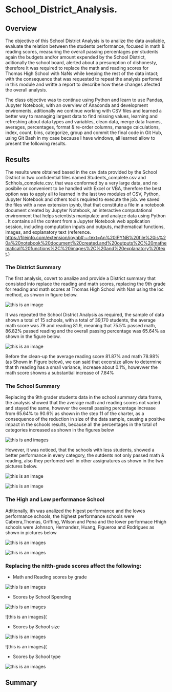 # School_District_Analysis.
##  Overview
The objective of this School District Analysis is to analize the data available, evaluate the relation between the students performance, focused in math & reading scores, measuring the  overall passing percentages per students again the budgets and/or amount expended by the School District, aditionally the school board, alerted about a presumption of dishonesty, therefore it was required to replace the math and reading scores for Thomas High School with NaNs while keeping the rest of the data intact; with the consequence that was requested to repeat the analysis perfomed in this module and writte a report to describe how these changes afected the overall analysis.

The class objective was to continue using Python and learn to use Pandas, Jupyter Notebook, with an overview of Anaconda and development enviroments, aditionally we continue working with CSV files and learned a better way to managing largest data to find missing values,  learning and refreshing about data types and variables, clean data, merge data frames, averages, percentages, format & re-order columns, manage calculations, index, count, bins, categorize, group and commit the final code in Git Hub, using Git Bash in my case because I have windows, all learned allow to present the following results. 
##  Results
The results were obtained based in the csv data provided by the School District in two confidential files named Students_complete.csv and Schhols_complete.csv, that was conformed by  a very large data, and no posibile or convenient to be handled with Excel or VBA, therefore the best option was to apply all to learned in the last two modules of CSV, Python, Jupyter Notebook and others tools required to execute the job. we saved the files with a new extension ipynb, that that constitute a file in a notebook document created by Jupyter Notebook, an interactive computational environment that helps scientists manipulate and analyze data using Python . It contains all the content from a Jupyter Notebook web application session, including computation inputs and outputs, mathematical functions, images, and explanatory text (reference. https://fileinfo.com/extension/ipynb#:~:text=An%20IPYNB%20file%20is%20a%20notebook%20document%20created,and%20outputs%2C%20mathematical%20functions%2C%20images%2C%20and%20explanatory%20text.)
### The District Summary
The first analysis, covert to analize and provide a District summary  that consisted into replace the reading and math scores, replacing the 9th grade for reading and math scores at Thomas High School with Nan using the loc method, as shwon in figure below.
  
![this is an image](https://github.com/JJF1962/School_District_Analysis.-/blob/main/Resources/Capture%209th%20grade%20with%20NaN.PNG)  
  
It was repeated the School District Analysis as required, the sample of data shown a total of 15 schools, with a total of 39,170 students, the average math score was 79 and reading 81.9, meaning that 75.5% passed  math, 86.82% passed reading and the overall passing percentage was 65.64% as shown in the figure below.

![this is an image](https://github.com/JJF1962/School_District_Analysis.-/blob/main/Resources/Capture%20performance%20.PNG)

Before the clean-up the average reading score 81.87% and math 78.98% (as Shown in Figure below), we can said that excersize allow to determine that th reading has a small variance, increase about 0.1%, howevwer the math score showns a substantial increase of 7.84%



### The School Summary
Replacing the 9th grader students data in the school summary data frame, the analysis showed that the average math and reading scores not varied and stayed the same, however the overall passing percentage increase from 65.64% to 90.6%  as shown in the step 11 of the charter, as a consequence of the reduction in size of the data sample, causing a positive impact in the schools results, because all the percentages in the total of categories increased as shown in the figures below

![this is and images](https://github.com/JJF1962/School_District_Analysis.-/blob/main/Resources/Capture%209th%20graders.PNG)

However, it was noticed, that the schools with less students, showed a better performance in every category, the sutdents not only passed math & reading, also they perfomed well in other assignatures as shown in the two pictures below.

![this is an image](https://github.com/JJF1962/School_District_Analysis.-/blob/main/Resources/Capture%20Score%20by%20School%20Size.PNG)

![this is an image](https://github.com/JJF1962/School_District_Analysis.-/blob/main/Resources/Capture%20Score%20by%20School%20size%202.PNG)

### The High and Low performance School
 Aditionally, ith was analized the higest performance and the lowes performance schools, the highest performance schools were Cabrera,Thomas, Griffing, Wilson and Pena         and the lower performace Hhigh schools were Johnson, Hernandez, Huang, Figueroa and Rodriguex as shown in pictures below

![this is an images](https://github.com/JJF1962/School_District_Analysis.-/blob/main/Resources/Capture%20High%20performance%20schools.PNG)

![this is an images](https://github.com/JJF1962/School_District_Analysis.-/blob/main/Resources/Captureless%20performance%20schools.PNG)

### Replacing the nitth-grade scores affect the following:
 * Math and Reading scores by grade

![this is an images](https://github.com/JJF1962/School_District_Analysis.-/blob/main/Resources/Capture%20math%20and%20reading%20score%20by%20geade.PNG)

 
 * Scores by School Spending
 
![this is an images](https://github.com/JJF1962/School_District_Analysis.-/blob/main/Resources/Capture%20score%20by%20spending%201.PNG)
 
![this is an images](

 * Scores by School size

![this is an images](https://github.com/JJF1962/School_District_Analysis.-/blob/main/Resources/Capture%20Score%20by%20School%20size%202.PNG)

![this is an images](


 * Scores by School type
 
![this is an images](https://github.com/JJF1962/School_District_Analysis.-/blob/main/Resources/Capture%20Score%20by%20School%20type.PNG)
 

 ## Summary

